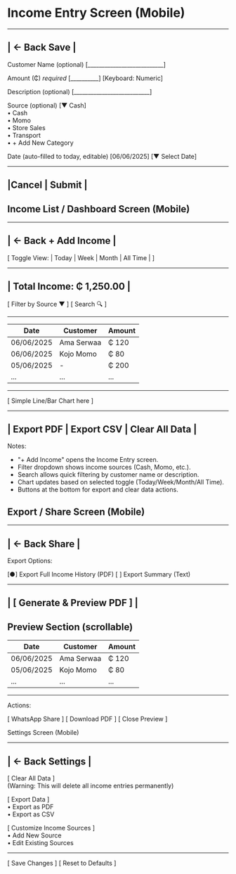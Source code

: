 Income Entry Screen (Mobile)
============================

-----------------------------------

| ← Back               Save       |
-----------------------------------

Customer Name (optional)
[___________________________]

Amount (₵) *required*
[__________]   [Keyboard: Numeric]

Description (optional)
[___________________________]

Source (optional)
[▼ Cash]  
  • Cash  
  • Momo  
  • Store Sales  
  • Transport  
  • + Add New Category

Date (auto-filled to today, editable)
[06/06/2025]  [▼ Select Date]

-----------------------------------

|Cancel       |    Submit     |
-----------------------------------

Income List / Dashboard Screen (Mobile)
----------------------

-----------------------------------

| ← Back           + Add Income   |
-----------------------------------

[ Toggle View:  | Today | Week | Month | All Time | ]

-----------------------------------

| Total Income: ₵ 1,250.00          |
-----------------------------------

[ Filter by Source ▼ ]  [ Search 🔍 ]

-----------------------------------

| Date       | Customer   | Amount |
|------------|------------|--------|
| 06/06/2025 | Ama Serwaa | ₵ 120  |
| 06/06/2025 | Kojo Momo  | ₵ 80   |
| 05/06/2025 | -          | ₵ 200  |
| ...        | ...        | ...    |

-----------------------------------

[ Simple Line/Bar Chart here ]

-----------------------------------

| Export PDF | Export CSV | Clear All Data |
-----------------------------------

 Notes:

- "+ Add Income" opens the Income Entry screen.
- Filter dropdown shows income sources (Cash, Momo, etc.).
- Search allows quick filtering by customer name or description.
- Chart updates based on selected toggle (Today/Week/Month/All Time).
- Buttons at the bottom for export and clear data actions.

Export / Share Screen (Mobile)
------------------------------

-----------------------------------

| ← Back                Share     |
-----------------------------------

Export Options:

[●] Export Full Income History (PDF)
[ ] Export Summary (Text)

-----------------------------------

| [ Generate & Preview PDF ]        |
-----------------------------------

Preview Section (scrollable)
-----------------------------------

| Date       | Customer   | Amount |
|------------|------------|--------|
| 06/06/2025 | Ama Serwaa | ₵ 120  |
| 05/06/2025 | Kojo Momo  | ₵ 80   |
| ...        | ...        | ...    |

-----------------------------------

Actions:

[ WhatsApp Share ]  [ Download PDF ]  [ Close Preview ]

Settings Screen (Mobile)

-----------------------------------

| ← Back                  Settings |
-----------------------------------

[ Clear All Data ]  
(Warning: This will delete all income entries permanently)

[ Export Data ]  
  • Export as PDF  
  • Export as CSV

[ Customize Income Sources ]  
  • Add New Source  
  • Edit Existing Sources

-----------------------------------

[ Save Changes ]   [ Reset to Defaults ]
